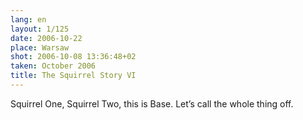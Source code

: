 ```yaml
---
lang: en
layout: 1/125
date: 2006-10-22
place: Warsaw
shot: 2006-10-08 13:36:48+02
taken: October 2006
title: The Squirrel Story VI
---
```


Squirrel One, Squirrel Two, this is Base. Let’s call the whole thing off.
